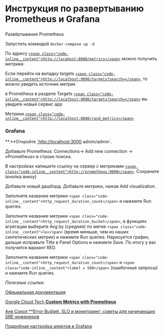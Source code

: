 # Инструкция по развертыванию Prometheus и Grafana

### 

Развёртывание Prometheus

Запустить командой
`docker-compose up -d`

По адресу [`<span class="code-inline__content">http://locahost:8080/metrics</span>`](http://locahost:8080/metrics) можно получить метрики.

Если перейти на вкладку targets [`<span class="code-inline__content">http://localhost:9090/targets?search=</span>`](http://localhost:9090/targets?search=), то можно увидеть источник метрик

в Prometheus в разделе Targets [`<span class="code-inline__content">http://localhost:9090/targets?search=</span>`](http://localhost:9090/targets?search=) вы увидите новый сервис app

Метрики [`<span class="code-inline__content">http://localhost:8080/rand_metrics</span>`](http://localhost:8080/rand_metrics)


### Grafana

**.**Откройте [\`](http://localhost:3000/)[http://localhost:3000](http://localhost:3000/) admin/admin\`.

Добавьте Prometheus: Connections→ Add new connection → «Prometheus» в строке поиска.

В настройках напишите ссылку на сервер с метриками [`<span class="code-inline__content">http://prometheus:9090</span>`](http://prometheus:9090/). Сохраните (кнопка внизу)

Добавьте новый дашборд. Добавьте метрики, нажав Add visualization.

Заполните название метрики `<span class="code-inline__content">http_request_duration_count</span>` и нажмите Run queries.

Заполните название метрики `<span class="code-inline__content">http_request_duration_bucket</span>`, в функциях агрегации выберите Avg by (средняя) по метке `<span class="code-inline__content">le</span>` (время меньше, чем из наших синтетических метрик) и нажмите Run queries.  Нарисуется график, дальше исправьте Title в Panel Options и нажмите Save. По итогу у вас получится  вариант RED.

Заполните название метрики `<span class="code-inline__content">http_request_duration_count</span>` и `<span class="code-inline__content">label = 500</span>` (ошибочные запросы) и нажмите Run queries.


*Полезные ссылки:*

[Официальная документация](https://prometheus.io/docs/instrumenting/exposition_formats/)

[Google Cloud Tech **Custom Metrics with Prometheus**](https://www.youtube.com/watch?app=desktop&v=XToKHYXSUyc)

[Аня Сокол **Error Budget, SLO и мониторинг: советы для начинающих SRE-инженеров](https://habr.com/ru/companies/slurm/articles/715762/)

[Подробная настройка алертов в Grafana](https://blog.kvv213.com/2023/12/grafana-alerting-ponyat-i-prostit/)
